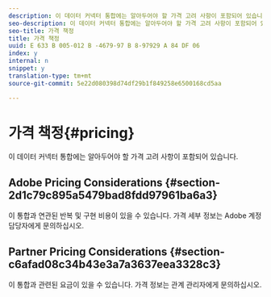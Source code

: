 ```yaml
---
description: 이 데이터 커넥터 통합에는 알아두어야 할 가격 고려 사항이 포함되어 있습니다.
seo-description: 이 데이터 커넥터 통합에는 알아두어야 할 가격 고려 사항이 포함되어 있습니다.
seo-title: 가격 책정
title: 가격 책정
uuid: E 633 B 005-012 B -4679-97 B 8-97929 A 84 DF 06
index: y
internal: n
snippet: y
translation-type: tm+mt
source-git-commit: 5e22d080398d74df29b1f849258e6500168cd5aa

---
```



# 가격 책정{#pricing}

이 데이터 커넥터 통합에는 알아두어야 할 가격 고려 사항이 포함되어 있습니다.

## Adobe Pricing Considerations {#section-2d1c79c895a5479bad8fdd97961ba6a3}

이 통합과 연관된 반복 및 구현 비용이 있을 수 있습니다. 가격 세부 정보는 Adobe 계정 담당자에게 문의하십시오.

## Partner Pricing Considerations {#section-c6afad08c34b43e3a7a3637eea3328c3}

이 통합과 관련된 요금이 있을 수 있습니다. 가격 정보는 관계 관리자에게 문의하십시오.
